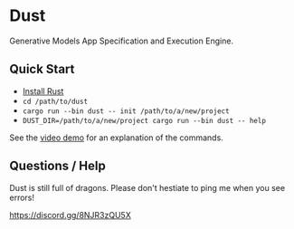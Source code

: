 # Dust

Generative Models App Specification and Execution Engine.

## Quick Start

- [Install Rust](https://www.rust-lang.org/tools/install)
- `cd /path/to/dust`
- `cargo run --bin dust -- init /path/to/a/new/project`
- `DUST_DIR=/path/to/a/new/project cargo run --bin dust -- help`

See the [video demo](https://demo.dust.tt) for an explanation of the commands.

## Questions / Help

Dust is still full of dragons. Please don't hestiate to ping me when you see errors!

https://discord.gg/8NJR3zQU5X
